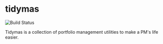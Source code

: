 # tidymas
![Build Status](https://travis-ci.org/yunching/tidymas.svg?branch=master)

Tidymas is a collection of portfolio management utilities to make a PM's life easier.

